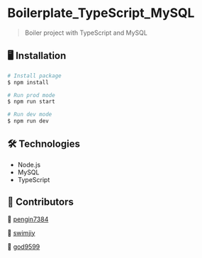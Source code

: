 # Boilerplate_TypeScript_MySQL

> Boiler project with TypeScript and MySQL



## 🖥  Installation

```bash
# Install package
$ npm install

# Run prod mode
$ npm run start

# Run dev mode
$ npm run dev
```



## 🛠 Technologies

- Node.js
- MySQL
- TypeScript



## 🤝 Contributors

🐧 [pengin7384](https://github.com/pengin7384)

🐥 [swimjiy](https://github.com/swimjiy)

🐬 [god9599](https://github.com/god9599)

